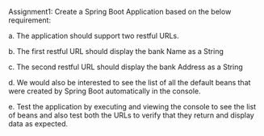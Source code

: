 Assignment1: 
Create a Spring Boot Application based on the below requirement:

a. The application should support two restful URLs.

b. The first restful URL should display the bank Name as a String

c. The second restful URL should display the bank Address as a String

d. We would also be interested to see the list of all the default beans that were created by Spring Boot automatically in the console.

e. Test the application by executing and viewing the console to see the list of beans and also test both the URLs to verify that they return and display data as expected.
